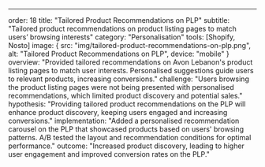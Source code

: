 ---
order: 18
title: "Tailored Product Recommendations on PLP"
subtitle: "Tailored product recommendations on product listing pages to match users’ browsing interests"
category: "Personalisation"
tools: [Shopify, Nosto]
image: {
    src: "img/tailored-product-recommendations-on-plp.png",
    alt: "Tailored Product Recommendations on PLP",
    device: "mobile"
}
overview: "Provided tailored recommendations on Avon Lebanon's product listing pages to match user interests. Personalised suggestions guide users to relevant products, increasing conversions."
challenge: "Users browsing the product listing pages were not being presented with personalised recommendations, which limited product discovery and potential sales."
hypothesis: "Providing tailored product recommendations on the PLP will enhance product discovery, keeping users engaged and increasing conversions."
implementation: "Added a personalised recommendation carousel on the PLP that showcased products based on users' browsing patterns. A/B tested the layout and recommendation conditions for optimal performance."
outcome: "Increased product discovery, leading to higher user engagement and improved conversion rates on the PLP."